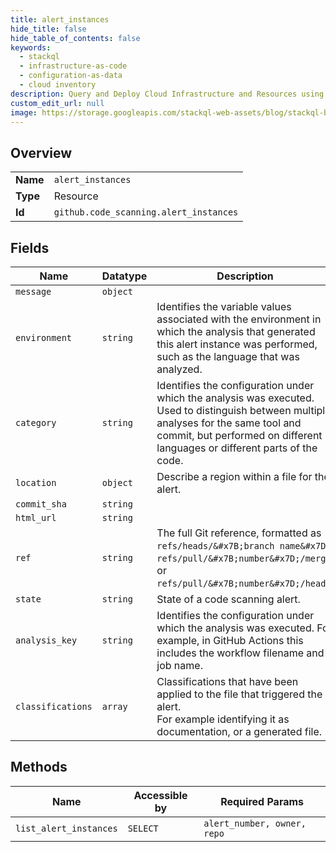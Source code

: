```yaml
---
title: alert_instances
hide_title: false
hide_table_of_contents: false
keywords:
  - stackql
  - infrastructure-as-code
  - configuration-as-data
  - cloud inventory
description: Query and Deploy Cloud Infrastructure and Resources using SQL
custom_edit_url: null
image: https://storage.googleapis.com/stackql-web-assets/blog/stackql-blog-post-featured-image.png
---
```

  
    

## Overview
<table><tbody>
<tr><td><b>Name</b></td><td><code>alert_instances</code></td></tr>
<tr><td><b>Type</b></td><td>Resource</td></tr>
<tr><td><b>Id</b></td><td><code>github.code_scanning.alert_instances</code></td></tr>
</tbody></table>

## Fields
| Name | Datatype | Description |
| ---- | -------- | ----------- |
| `message` | `object` |  |
| `environment` | `string` | Identifies the variable values associated with the environment in which the analysis that generated this alert instance was performed, such as the language that was analyzed. |
| `category` | `string` | Identifies the configuration under which the analysis was executed. Used to distinguish between multiple analyses for the same tool and commit, but performed on different languages or different parts of the code. |
| `location` | `object` | Describe a region within a file for the alert. |
| `commit_sha` | `string` |  |
| `html_url` | `string` |  |
| `ref` | `string` | The full Git reference, formatted as `refs/heads/&#x7B;branch name&#x7D;`,<br />`refs/pull/&#x7B;number&#x7D;/merge`, or `refs/pull/&#x7B;number&#x7D;/head`. |
| `state` | `string` | State of a code scanning alert. |
| `analysis_key` | `string` | Identifies the configuration under which the analysis was executed. For example, in GitHub Actions this includes the workflow filename and job name. |
| `classifications` | `array` | Classifications that have been applied to the file that triggered the alert.<br />For example identifying it as documentation, or a generated file. |
## Methods
| Name | Accessible by | Required Params |
| ---- | ------------- | --------------- |
| `list_alert_instances` | `SELECT` | `alert_number, owner, repo` |
